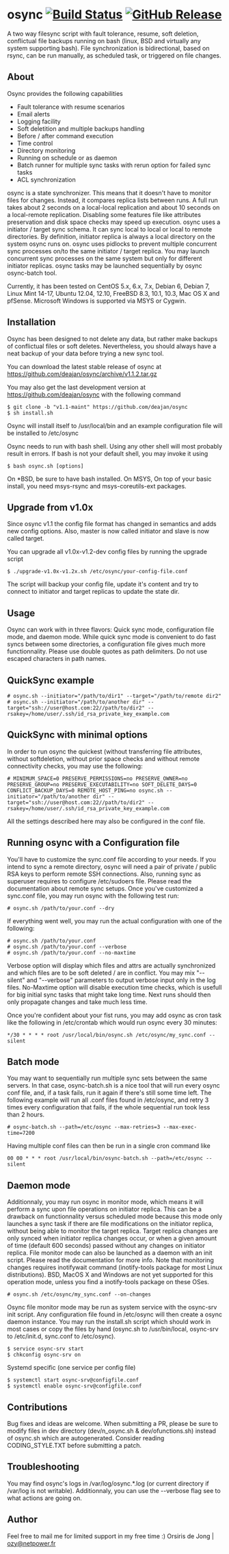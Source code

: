 # osync  [![Build Status](https://travis-ci.org/deajan/osync.svg?branch=master)](https://travis-ci.org/deajan/osync) [![GitHub Release](https://img.shields.io/github/release/deajan/osync.svg?label=Latest)](https://github.com/deajan/osync/releases/latest)


A two way filesync script with fault tolerance, resume, soft deletion, conflictual file backups running on bash (linux, BSD and virtually any system supporting bash).
File synchronization is bidirectional, based on rsync, can be run manually, as scheduled task, or triggered on file changes.

## About

Osync provides the following capabilities
	
- Fault tolerance with resume scenarios
- Email alerts
- Logging facility
- Soft deletition and multiple backups handling
- Before / after command execution
- Time control
- Directory monitoring
- Running on schedule or as daemon
- Batch runner for multiple sync tasks with rerun option for failed sync tasks
- ACL synchronization

osync is a state synchronizer. This means that it doesn't have to monitor files for changes. Instead, it compares replica lists between runs.
A full run takes about 2 seconds on a local-local replication and about 10 seconds on a local-remote replication.
Disabling some features file like attributes preservation and disk space checks may speed up execution. 
osync uses a initiator / target sync schema. It can sync local to local or local to remote directories. By definition, initiator replica is always a local directory on the system osync runs on.
osync uses pidlocks to prevent multiple concurrent sync processes on/to the same initiator / target replica.
You may launch concurrent sync processes on the same system but only for different initiator replicas.
osync tasks may be launched sequentially by osync osync-batch tool.

Currently, it has been tested on CentOS 5.x, 6.x, 7.x, Debian 6, Debian 7, Linux Mint 14-17, Ubuntu 12.04, 12.10, FreeBSD 8.3, 10.1, 10.3, Mac OS X and pfSense.
Microsoft Windows is supported via MSYS or Cygwin.


## Installation

Osync has been designed to not delete any data, but rather make backups of conflictual files or soft deletes.
Nevertheless, you should always have a neat backup of your data before trying a new sync tool.

You can download the latest stable release of osync at https://github.com/deajan/osync/archive/v1.1.2.tar.gz

You may also get the last development version at https://github.com/deajan/osync with the following command

	$ git clone -b "v1.1-maint" https://github.com/deajan/osync
	$ sh install.sh

Osync will install itself to /usr/local/bin and an example configuration file will be installed to /etc/osync

Osync needs to run with bash shell. Using any other shell will most probably result in errors.
If bash is not your default shell, you may invoke it using

	$ bash osync.sh [options]

On *BSD, be sure to have bash installed.
On MSYS, On top of your basic install, you need msys-rsync and msys-coreutils-ext packages.

## Upgrade from v1.0x

Since osync v1.1 the config file format has changed in semantics and adds new config options.
Also, master is now called initiator and slave is now called target.

You can upgrade all v1.0x-v1.2-dev config files by running the upgrade script

	$ ./upgrade-v1.0x-v1.2x.sh /etc/osync/your-config-file.conf

The script will backup your config file, update it's content and try to connect to initiator and target replicas to update the state dir.

## Usage

Osync can work with in three flavors: Quick sync mode, configuration file mode, and daemon mode.
While quick sync mode is convenient to do fast syncs between some directories, a configuration file gives much more functionnality.
Please use double quotes as path delimiters. Do not use escaped characters in path names.

QuickSync example
-----------------
	# osync.sh --initiator="/path/to/dir1" --target="/path/to/remote dir2"
	# osync.sh --initiator="/path/to/another dir" --target="ssh://user@host.com:22//path/to/dir2" --rsakey=/home/user/.ssh/id_rsa_private_key_example.com

QuickSync with minimal options
------------------------------

In order to run osync the quickest (without transferring file attributes, without softdeletion, without prior space checks and without remote connectivity checks, you may use the following:

	# MINIMUM_SPACE=0 PRESERVE_PERMISSIONS=no PRESERVE_OWNER=no PRESERVE_GROUP=no PRESERVE_EXECUTABILITY=no SOFT_DELETE_DAYS=0 CONFLICT_BACKUP_DAYS=0 REMOTE_HOST_PING=no osync.sh --initiator="/path/to/another dir" --target="ssh://user@host.com:22//path/to/dir2" --rsakey=/home/user/.ssh/id_rsa_private_key_example.com

All the settings described here may also be configured in the conf file.

Running osync with a Configuration file
---------------------------------------
You'll have to customize the sync.conf file according to your needs.
If you intend to sync a remote directory, osync will need a pair of private / public RSA keys to perform remote SSH connections.
Also, running sync as superuser requires to configure /etc/sudoers file.
Please read the documentation about remote sync setups.
Once you've customized a sync.conf file, you may run osync with the following test run:

	# osync.sh /path/to/your.conf --dry

If everything went well, you may run the actual configuration with one of the following:

	# osync.sh /path/to/your.conf
	# osync.sh /path/to/your.conf --verbose
	# osync.sh /path/to/your.conf --no-maxtime

Verbose option will display which files and attrs are actually synchronized and which files are to be soft deleted / are in conflict.
You may mix "--silent" and "--verbose" parameters to output verbose input only in the log files.
No-Maxtime option will disable execution time checks, which is usefull for big initial sync tasks that might take long time. Next runs should then only propagate changes and take much less time.

Once you're confident about your fist runs, you may add osync as cron task like the following in /etc/crontab which would run osync every 30 minutes:

	*/30 * * * * root /usr/local/bin/osync.sh /etc/osync/my_sync.conf --silent

Batch mode
----------

You may want to sequentially run multiple sync sets between the same servers. In that case, osync-batch.sh is a nice tool that will run every osync conf file, and, if a task fails,
run it again if there's still some time left.
The following example will run all .conf files found in /etc/osync, and retry 3 times every configuration that fails, if the whole sequential run took less than 2 hours.

	# osync-batch.sh --path=/etc/osync --max-retries=3 --max-exec-time=7200

Having multiple conf files can then be run in a single cron command like

	00 00 * * * root /usr/local/bin/osync-batch.sh --path=/etc/osync --silent

Daemon mode
-----------
Additionnaly, you may run osync in monitor mode, which means it will perform a sync upon file operations on initiator replica.
This can be a drawback on functionnality versus scheduled mode because this mode only launches a sync task if there are file modifications on the initiator replica, without being able to monitor the target replica.
Target replica changes are only synced when initiator replica changes occur, or when a given amount of time (default 600 seconds) passed without any changes on initiator replica.
File monitor mode can also be launched as a daemon with an init script. Please read the documentation for more info.
Note that monitoring changes requires inotifywait command (inotify-tools package for most Linux distributions).
BSD, MacOS X and Windows are not yet supported for this operation mode, unless you find a inotify-tools package on these OSes.

	# osync.sh /etc/osync/my_sync.conf --on-changes

Osync file monitor mode may be run as system service with the osync-srv init script. Any configuration file found in /etc/osync will then create a osync daemon instance.
You may run the install.sh script which should work in most cases or copy the files by hand (osync.sh to /usr/bin/local, osync-srv to /etc/init.d, sync.conf to /etc/osync).

	$ service osync-srv start
	$ chkconfig osync-srv on

Systemd specific (one service per config file)

	$ systemctl start osync-srv@configfile.conf
	$ systemctl enable osync-srv@configfile.conf

Contributions
-------------
Bug fixes and ideas are welcome. When submitting a PR, please be sure to modify files in dev directory (dev/n_osync.sh & dev/ofunctions.sh) instead of osync.sh which are autogenerated.
Consider reading CODING_STYLE.TXT before submitting a patch.

Troubleshooting
---------------
You may find osync's logs in /var/log/osync.*.log (or current directory if /var/log is not writable).
Additionnaly, you can use the --verbose flag see to what actions are going on.

## Author

Feel free to mail me for limited support in my free time :)
Orsiris de Jong | ozy@netpower.fr
